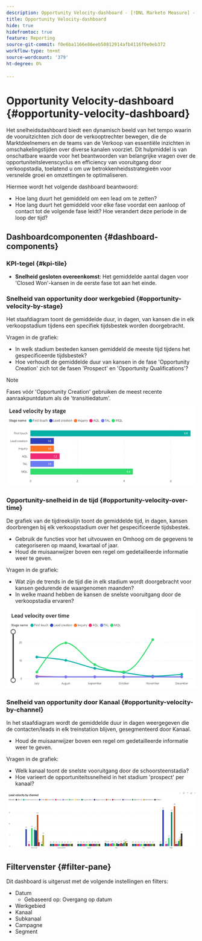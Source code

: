 ```yaml
---
description: Opportunity Velocity-dashboard - [!DNL Marketo Measure] - Product
title: Opportunity Velocity-dashboard
hide: true
hidefromtoc: true
feature: Reporting
source-git-commit: f0e6ba1166e86eeb50812914afb4116f0e0eb372
workflow-type: tm+mt
source-wordcount: '379'
ht-degree: 0%

---
```


# Opportunity Velocity-dashboard {#opportunity-velocity-dashboard}

Het snelheidsdashboard biedt een dynamisch beeld van het tempo waarin de vooruitzichten zich door de verkooptrechter bewegen, die de Marktdeelnemers en de teams van de Verkoop van essentiële inzichten in omschakelingstijden over diverse kanalen voorziet. Dit hulpmiddel is van onschatbare waarde voor het beantwoorden van belangrijke vragen over de opportuniteitslevenscyclus en efficiency van vooruitgang door verkoopstadia, toelatend u om uw betrokkenheidsstrategieën voor versnelde groei en omzettingen te optimaliseren.

Hiermee wordt het volgende dashboard beantwoord:

* Hoe lang duurt het gemiddeld om een lead om te zetten?
* Hoe lang duurt het gemiddeld voor elke fase voordat een aanloop of contact tot de volgende fase leidt? Hoe verandert deze periode in de loop der tijd?

## Dashboardcomponenten {#dashboard-components}

### KPI-tegel {#kpi-tile}

* **Snelheid gesloten overeenkomst**: Het gemiddelde aantal dagen voor &#39;Closed Won&#39;-kansen in de eerste fase tot aan het einde.

### Snelheid van opportunity door werkgebied {#opportunity-velocity-by-stage}

Het staafdiagram toont de gemiddelde duur, in dagen, van kansen die in elk verkoopstadium tijdens een specifiek tijdsbestek worden doorgebracht.

Vragen in de grafiek:

* In welk stadium besteden kansen gemiddeld de meeste tijd tijdens het gespecificeerde tijdsbestek?
* Hoe verhoudt de gemiddelde duur van kansen in de fase &#39;Opportunity Creation&#39; zich tot de fasen &#39;Prospect&#39; en &#39;Opportunity Qualifications&#39;?

>[!NOTE]
>
>Fases vóór &#39;Opportunity Creation&#39; gebruiken de meest recente aanraakpuntdatum als de &#39;transitiedatum&#39;.

![](assets/lead-velocity-dashboard-1.png)

### Opportunity-snelheid in de tijd {#opportunity-velocity-over-time}

De grafiek van de tijdreekslijn toont de gemiddelde tijd, in dagen, kansen doorbrengen bij elk verkoopstadium over het gespecificeerde tijdsbestek.

* Gebruik de functies voor het uitvouwen en Omhoog om de gegevens te categoriseren op maand, kwartaal of jaar.
* Houd de muisaanwijzer boven een regel om gedetailleerde informatie weer te geven.

Vragen in de grafiek:

* Wat zijn de trends in de tijd die in elk stadium wordt doorgebracht voor kansen gedurende de waargenomen maanden?
* In welke maand hebben de kansen de snelste vooruitgang door de verkoopstadia ervaren?

![](assets/lead-velocity-dashboard-2.png)

### Snelheid van opportunity door Kanaal {#opportunity-velocity-by-channel}

In het staafdiagram wordt de gemiddelde duur in dagen weergegeven die de contacten/leads in elk treinstation blijven, gesegmenteerd door Kanaal.

* Houd de muisaanwijzer boven een regel om gedetailleerde informatie weer te geven.

Vragen in de grafiek:

* Welk kanaal toont de snelste vooruitgang door de schoorsteenstadia?
* Hoe varieert de opportuniteitssnelheid in het stadium &#39;prospect&#39; per kanaal?

![](assets/lead-velocity-dashboard-3.png)

## Filtervenster {#filter-pane}

Dit dashboard is uitgerust met de volgende instellingen en filters:

* Datum
   * Gebaseerd op: Overgang op datum
* Werkgebied
* Kanaal
* Subkanaal
* Campagne
* Segment
